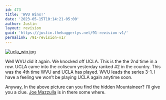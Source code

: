 ```yaml
---
id: 473
title: 'WVU Wins!'
date: '2023-05-15T10:14:21-05:00'
author: Justin
layout: revision
guid: 'https://justin.thehaggertys.net/91-revision-v1/'
permalink: /91-revision-v1/
---
```


[![ucla_win.jpg](https://justin.thehaggertys.net/wp-content/uploads/2007/02/ucla_win.jpg)](https://justin.thehaggertys.net/wp-content/uploads/2007/02/ucla_win.jpg "ucla_win.jpg")

Well WVU did it again. We knocked off UCLA. This is the the 2nd time in a row. UCLA came into the coliseum yesterday ranked #2 in the country. This was the 4th time WVU and UCLA has played. WVU leads the series 3-1. I have a feeling we won’t be playing UCLA again anytime soon.

Anyway, In the above picture can you find the hidden Mountaineer? I’ll give you a clue. [Joe Mazzulla](http://msnsports.net/profile.cfm?id=101266&sport=mbball) is in there some where.